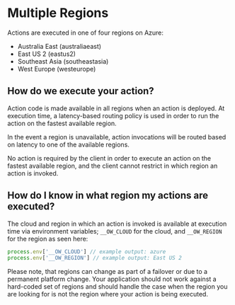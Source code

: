 # Multiple Regions

Actions are executed in one of four regions on Azure:

* Australia East (australiaeast)
* East US 2 (eastus2)
* Southeast Asia (southeastasia)
* West Europe (westeurope)

## How do we execute your action?

Action code is made available in all regions when an action is deployed. At execution time, a latency-based routing policy is used in order to run the action on the fastest available region.

In the event a region is unavailable, action invocations will be routed based on latency to one of the available regions.

No action is required by the client in order to execute an action on the fastest available region, and the client cannot restrict in which region an action is invoked. 

## How do I know in what region my actions are executed?

The cloud and region in which an action is invoked is available at execution time via environment variables; `__OW_CLOUD` for the cloud, and `__OW_REGION` for the region as seen here:

```javascript
process.env['__OW_CLOUD'] // example output: azure
process.env['__OW_REGION'] // example output: East US 2
```

Please note, that regions can change as part of a failover or due to a permanent platform change. Your application should not work against a hard-coded set of regions and should handle the case when the region you are looking for is not the region where your action is being executed.
